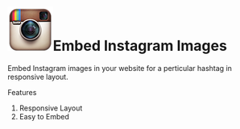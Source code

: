 <img src="https://github.com/akanshgulati/instagram/blob/master/img/instagram.png" alt="instagram_image">Embed Instagram Images
=========

Embed Instagram images in your website for a perticular hashtag in responsive layout.

<p>Features</p>
<ol>
<li> Responsive Layout </li>
<li> Easy to Embed </li>
</ol>